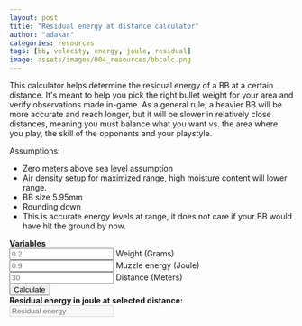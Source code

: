 ```yaml
---
layout: post
title: "Residual energy at distance calculator"
author: "adakar"
categories: resources
tags: [bb, velocity, energy, joule, residual]
image: assets/images/004_resources/bbcalc.png
---
```


This calculator helps determine the residual energy of a BB at a certain distance. It's meant to help you pick the right bullet weight for your area and verify observations made in-game. 
As a general rule, a heavier BB will be more accurate and reach longer, but it will be slower in relatively close distances, meaning you must balance what you want vs. the area where you play, the skill of the opponents and your playstyle.

Assumptions:
* Zero meters above sea level assumption
* Air density setup for maximized range, high moisture content will lower range.
* BB size 5.95mm
* Rounding down
* This is accurate energy levels at range, it does not care if your BB would have hit the ground by now. 

<script type = "text/javascript">
function calc() {
    var weight = document.getElementById("weight");
    var energy = document.getElementById("energy");
    var distance = document.getElementById("distance");
    var distanceValue = parseFloat(distance.value);
    var weight_kg = weight.value / 1000;
    var dragcoefficient = 0.47;
    var airdensity_kgm3 = 1.225;
    <!--6mm var crossection_m2 = 0.0000282743;-->
 <!--5.95mm var crossection_m2 = 0.0000282743;-->
    var crossection_m2 = 0.0000282743;
    var speed_ms = Math.sqrt(energy.value / (0.5 * weight_kg));
    var drag_ish = airdensity_kgm3 * crossection_m2 * dragcoefficient;
    var speed_at_distance = speed_ms * Math.exp(-(drag_ish / (weight_kg * 2) * distanceValue));
    var energy_at_distance = 0.5 * weight_kg * speed_at_distance ** 2;
    document.getElementById("total").value = parseFloat(energy_at_distance).toFixed(2);
}
</script> 
<div>
   <b> Variables </b> <br>
   <input type = "text"
      placeholder = "0.2"
      id = "weight"> Weight (Grams)<br>
   <input type = "text"
      placeholder = "0.9"
      id = "energy"> Muzzle energy (Joule)<br>
   <input type = "text"
      placeholder = "30"
      id = "distance"> Distance (Meters)<br>
   <button type = "button"
      onclick = "javascript:calc();"> Calculate </button> <br>
   <b> Residual energy in joule at selected distance: </b> <br>
   <input type = "text"
      placeholder = "Residual energy"
      id = "total"
      disabled />
   <br>
</div>

<!-- weight energy distance-->

